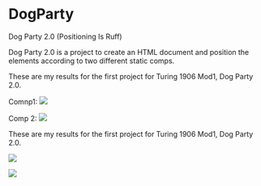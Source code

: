 # DogParty
Dog Party 2.0 (Positioning Is Ruff)


Dog Party 2.0 is a project to create an HTML document and position the elements according to two different static comps.

These are my results for the first project for Turing 1906 Mod1, Dog Party 2.0.  

Comnp1:
![](http://frontend.turing.io/assets/images/projects/zen-garden/zen-garden-01.jpg)

Comp 2:
![](http://frontend.turing.io/assets/images/projects/zen-garden/zen-garden-02.jpg)


These are my results for the first project for Turing 1906 Mod1, Dog Party 2.0.  

![](https://github.com/KVeitch/DogParty/blob/master/index-with-styles1.png)

![](https://github.com/KVeitch/DogParty/blob/master/index-with-styles2.png)

